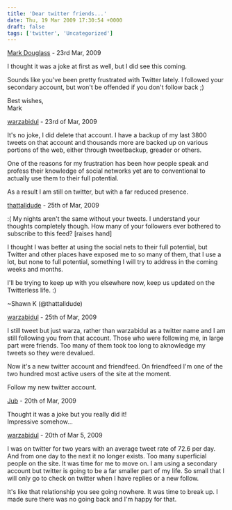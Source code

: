 ```yaml
---
title: 'Dear twitter friends...'
date: Thu, 19 Mar 2009 17:30:54 +0000
draft: false
tags: ['twitter', 'Uncategorized']
---
```


[Mark Douglass]( "onkelschark@gmail.com") - 23rd Mar, 2009

I thought it was a joke at first as well, but I did see this coming.  
  
Sounds like you've been pretty frustrated with Twitter lately. I followed your secondary account, but won't be offended if you don't follow back ;)  
  
Best wishes,  
Mark

[warzabidul]( "richard@main-vision.com") - 23rd of Mar, 2009

It's no joke, I did delete that account. I have a backup of my last 3800 tweets on that account and thousands more are backed up on various portions of the web, either through tweetbackup, greader or others.  
  
One of the reasons for my frustration has been how people speak and profess their knowledge of social networks yet are to conventional to actually use them to their full potential.  
  
As a result I am still on twitter, but with a far reduced presence.

[thattalldude](http://www.thattalldude.com "thattalldude@gmail.com") - 25th of Mar, 2009

:( My nights aren't the same without your tweets. I understand your thoughts completely though. How many of your followers ever bothered to subscribe to this feed? \[raises hand\]  
  
I thought I was better at using the social nets to their full potential, but Twitter and other places have exposed me to so many of them, that I use a lot, but none to full potential, something I will try to address in the coming weeks and months.  
  
I'll be trying to keep up with you elsewhere now, keep us updated on the Twitterless life. :)  
  
~Shawn K (@thattalldude)

[warzabidul]( "richard@main-vision.com") - 25th of Mar, 2009

I still tweet but just warza, rather than warzabidul as a twitter name and I am still following you from that account. Those who were following me, in large part were friends. Too many of them took too long to aknowledge my tweets so they were devalued.  
  
Now it's a new twitter account and friendfeed. On friendfeed I'm one of the two hundred most active users of the site at the moment.  
  
Follow my new twitter account.

[Jub](http://karmacoma.fr "paul.braillard@gmail.com") - 20th of Mar, 2009

Thought it was a joke but you really did it!  
Impressive somehow...

[warzabidul]( "richard@main-vision.com") - 20th of Mar 5, 2009

I was on twitter for two years with an average tweet rate of 72.6 per day. And from one day to the next it no longer exists. Too many superficial people on the site. It was time for me to move on. I am using a secondary account but twitter is going to be a far smaller part of my life. So small that I will only go to check on twitter when I have replies or a new follow.  
  
It's like that relationship you see going nowhere. It was time to break up. I made sure there was no going back and I'm happy for that.
